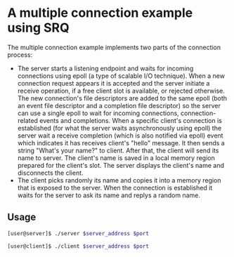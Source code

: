 A multiple connection example using SRQ
===

The multiple connection example implements two parts of the connection process:
- The server starts a listening endpoint and waits for incoming connections
using epoll (a type of scalable I/O technique). When a new connection request
appears it is accepted and the server initiate a receive operation, if a free
client slot is available, or rejected otherwise. The new connection's file
descriptors are added to the same epoll (both an event file descriptor and a
completion file descriptor) so the server can use a single epoll to wait for
incoming connections, connection-related events and completions. When a specific
client's connection is established (for what the server waits asynchronously
using epoll) the server wait a receive completion (which is also notified via
epoll) event which indicates it has receives client's "hello" message. It then
sends a string "What's your name?" to client. After that, the client will send
its name to server. The client's name is saved in a local memory region
prepared for the client's slot. The server displays the client's name and
disconnects the client.
- The client picks randomly its name and copies it into a memory region
that is exposed to the server. When the connection is established it waits
for the server to ask its name and replys a random name.

## Usage

```bash
[user@server]$ ./server $server_address $port
```

```bash
[user@client]$ ./client $server_address $port
```
